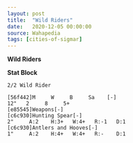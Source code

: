 ```yaml
---
layout: post
title:  "Wild Riders"
date:   2020-12-05 00:00:00
source: Wahapedia
tags: [cities-of-sigmar]
---
```


**Wild Riders**

**Stat Block**
```
2/2 Wild Rider
```

```
[56f442]M     W     B     Sa    [-]
12"   2     8     5+    
[e85545]Weapons[-]
[c6c930]Hunting Spear[-]
2"     A:2    H:3+   W:4+   R:-1   D:1   
[c6c930]Antlers and Hooves[-]
1"     A:2    H:4+   W:4+   R:-    D:1   
```
    